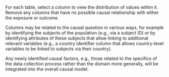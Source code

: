For each table, select a column to view the distribution of values within it. Remove any columns that have no possible causal relationship with either the exposure or outcome.​

Columns may be related to the causal question in various ways, for example by identifying the subjects of the population (e.g., via a subject ID) or by identifying attributes of these subjects that allow linking to additional relevant variables (e.g., a country identifier column that allows country-level variables to be linked to subjects via their country).​

Any newly identified causal factors, e.g., those related to the specifics of the data collection process rather than the domain more generally, will be integrated into the overall causal model.​
